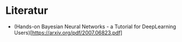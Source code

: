 # Literatur
- (Hands-on Bayesian Neural Networks - a Tutorial for DeepLearning Users)[https://arxiv.org/pdf/2007.06823.pdf]
